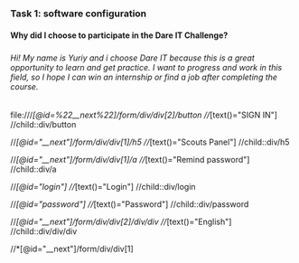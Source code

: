 
###   Task 1: software configuration  <h4>
#### Why did I choose to participate in the Dare IT Challenge? <h5>
###### Hi! My name is Yuriy and i choose Dare IT because this is a great opportunity to learn and get practice. I want to progress and work in this field, so I hope I can win an internship or find a job after completing the course. <h6>
  
  ###### 
  
  
file:///*[@id=%22__next%22]/form/div/div[2]/button
//*[text()="SIGN IN"]
//child::div/button

  
  
  
  
  
  
  

//*[@id="__next"]/form/div/div[1]/h5
//*[text()="Scouts Panel"]
//child::div/h5

  
  
  
  
  

//*[@id="__next"]/form/div/div[1]/a
//*[text()="Remind password"]
//child::div/a


//*[@id="login"]
//*[text()="Login"]
//child::div/login

  
//*[@id="password"]
//*[text()="Password"]
//child::div/password


//*[@id="__next"]/form/div/div[2]/div/div
//*[text()="English"]
//child::div/div/div


//*[@id="__next"]/form/div/div[1]
<h6>

